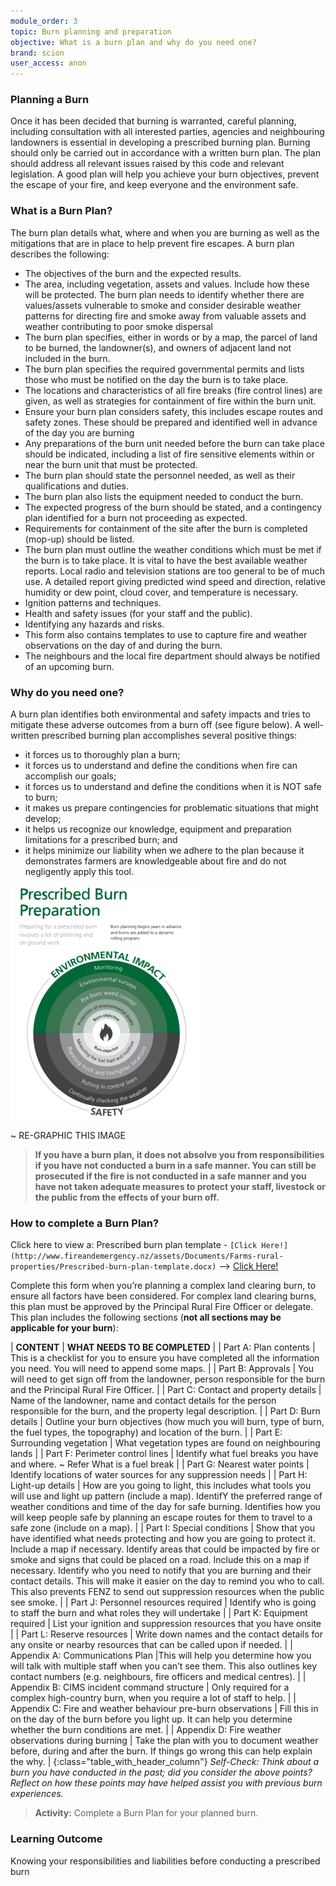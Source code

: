 ```yaml
---
module_order: 3
topic: Burn planning and preparation
objective: What is a burn plan and why do you need one?
brand: scion
user_access: anon
---
```

### Planning a Burn 

Once it has been decided that burning is warranted, careful planning, including consultation with all interested parties, agencies and neighbouring landowners is essential in developing a prescribed burning plan. Burning should only be carried out in accordance with a written burn plan. The plan should address all relevant issues raised by this code and relevant legislation. A good plan will help you achieve your burn objectives, prevent the escape of your fire, and keep everyone and the environment safe.

### What is a Burn Plan?

The burn plan details what, where and when you are burning as well as the mitigations that are in place to help prevent fire escapes.  A burn plan describes the following:
* The objectives of the burn and the expected results.
* The area, including vegetation, assets and values. Include how these will be protected. The burn plan needs to identify whether there are values/assets vulnerable to smoke and consider desirable weather patterns for directing fire and smoke away from valuable assets and weather contributing to poor smoke dispersal
* The burn plan specifies, either in words or by a map, the parcel of land to be burned, the landowner(s), and owners of adjacent land not included in the burn.
* The burn plan specifies the required governmental permits and lists those who must be notified on the day the burn is to take place. 
* The locations and characteristics of all fire breaks (fire control lines) are given, as well as strategies for containment of fire within the burn unit. 
* Ensure your burn plan considers safety, this includes escape routes and safety zones. These should be prepared and identified well in advance of the day you are burning
* Any preparations of the burn unit needed before the burn can take place should be indicated, including a list of fire sensitive elements within or near the burn unit that must be protected. 
* The burn plan should state the personnel needed, as well as their qualifications and duties. 
* The burn plan also lists the equipment needed to conduct the burn. 
* The expected progress of the burn should be stated, and a contingency plan identified for a burn not proceeding as expected. 
* Requirements for containment of the site after the burn is completed (mop-up) should be listed. 
* The burn plan must outline the weather conditions which must be met if the burn is to take place. It is vital to have the best available weather reports. Local radio and television stations are too general to be of much use. A detailed report giving predicted wind speed and direction, relative humidity or dew point, cloud cover, and temperature is necessary.
* Ignition patterns and techniques.
* Health and safety issues (for your staff and the public).
* Identifying any hazards and risks.
* This form also contains templates to use to capture fire and weather observations on the day of and during the burn.
* The neighbours and the local fire department should always be notified of an upcoming burn.


### Why do you need one?

A burn plan identifies both environmental and safety impacts and tries to mitigate these adverse outcomes from a burn off (see figure below).   A well-written prescribed burning plan accomplishes several positive things: 
* it forces us to thoroughly plan a burn; 
* it forces us to understand and define the conditions when fire can accomplish our goals;
* it forces us to understand and define the conditions when it is NOT safe to burn; 
* it makes us prepare contingencies for problematic situations that might develop; 
* it helps us recognize our knowledge, equipment and preparation limitations for a prescribed burn; and 
* it helps minimize our liability when we adhere to the plan because it demonstrates farmers are knowledgeable about fire and do not negligently apply this tool.

 ![Figure1](/assets/img/Module3_Fig1.png)

~ RE-GRAPHIC THIS IMAGE

>**If you have a burn plan, it does not absolve you from responsibilities if you have not conducted a burn in a safe manner. You can still be prosecuted if the fire is not conducted in a safe manner and you have not taken adequate measures to protect your staff, livestock or the public from the effects of your burn off.**

### How to complete a Burn Plan?

Click here to view a: Prescribed burn plan template - `[Click Here!](http://www.fireandemergency.nz/assets/Documents/Farms-rural-properties/Prescribed-burn-plan-template.docx)` --> [Click Here!](http://www.fireandemergency.nz/assets/Documents/Farms-rural-properties/Prescribed-burn-plan-template.docx)

Complete this form when you’re planning a complex land clearing burn, to ensure all factors have been considered. For complex land clearing burns, this plan must be approved by the Principal Rural Fire Officer or delegate. This plan includes the following sections (**not all sections may be applicable for your burn**):

| **CONTENT**             | **WHAT NEEDS TO BE COMPLETED** |
| Part A: Plan contents   | This is a checklist for you to ensure you have completed all the information you need.  You will need to append some maps. |
| Part B: Approvals       | You will need to get sign off from the landowner, person responsible for the burn and the Principal Rural Fire Officer. |
| Part C: Contact and property details           | Name of the landowner, name and contact details for the person responsible for the burn, and the property legal description. |
| Part D: Burn details    | Outline your burn objectives (how much you will burn, type of burn, the fuel types, the topography) and location of the burn. |
| Part E: Surrounding vegetation          | What vegetation types are found on neighbouring lands |
| Part F: Perimeter control lines | Identify what fuel breaks you have and where. ~ Refer What is a fuel break |
| Part G: Nearest water points        | Identify locations of water sources for any suppression needs |
| Part H: Light-up details         | How are you going to light, this includes what tools you will use and light up pattern (include a map). IdentifY the preferred range of weather conditions and time of the day for safe burning. Identifies how you will keep people safe by planning an escape routes for them to travel to a safe zone (include on a map). |
| Part I: Special conditions | Show that you have identified what needs protecting and how you are going to protect it.  Include a map if necessary. Identify areas that could be impacted by fire or smoke and signs that could be placed on a road. Include this on a map if necessary. Identify who you need to notify that you are burning and their contact details. This will make it easier on the day to remind you who to call. This also prevents FENZ to send out suppression resources when the public see smoke. |
| Part J: Personnel resources required        | Identify who is going to staff the burn and what roles they will undertake |
| Part K: Equipment required        | List your ignition and suppression resources that you have onsite |
| Part L: Reserve resources       | Write down names and the contact details for any onsite or nearby resources that can be called upon if needed. |
| Appendix A: Communications Plan        |This will help you determine how you will talk with multiple staff when you can’t see them. This also outlines key contact numbers (e.g. neighbours, fire officers and medical centres). |
| Appendix B: CIMS incident command structure      | Only required for a complex high-country burn, when you require a lot of staff to help. |
| Appendix C: Fire and weather behaviour pre-burn observations        | Fill this in on the day of the burn before you light up. It can help you determine whether the burn conditions are met. |
| Appendix D: Fire weather observations during burning        | Take the plan with you to document weather before, during and after the burn. If things go wrong this can help explain the why. |
{:class="table_with_header_column"}
_Self-Check: Think about a burn you have conducted in the past; did you consider the above points? Reflect on how these points may have helped assist you with previous burn experiences._

>__Activity:__
    Complete a Burn Plan for your planned burn. 

### Learning Outcome
Knowing your responsibilities and liabilities before conducting a prescribed burn


